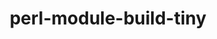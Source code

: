 ---
title: "perl-module-build-tiny"
layout: cache
category: package
meta: {"versions": ["0.039"], "compilers": ["gcc@8.3.1", "gcc@7.5.0", "gcc@9.3.0"]}
spec_files: 
 - "perl-module-build-tiny@0.039%gcc@7.5.0 arch=linux-ubuntu18.04-x86_64 ^berkeley-db@18.1.40%gcc@7.5.0+cxx~docs+stl patches=b231fcc arch=linux-ubuntu18.04-x86_64 ^gdbm@1.19%gcc@7.5.0 arch=linux-ubuntu18.04-x86_64 ^ncurses@6.2%gcc@7.5.0~symlinks+termlib abi=none arch=linux-ubuntu18.04-x86_64 ^perl@5.32.1%gcc@7.5.0+cpanm+shared+threads arch=linux-ubuntu18.04-x86_64 ^perl-extutils-config@0.008%gcc@7.5.0 arch=linux-ubuntu18.04-x86_64 ^perl-extutils-helpers@0.026%gcc@7.5.0 arch=linux-ubuntu18.04-x86_64 ^perl-extutils-installpaths@0.012%gcc@7.5.0 arch=linux-ubuntu18.04-x86_64 ^readline@8.1%gcc@7.5.0 arch=linux-ubuntu18.04-x86_64": spec-0.json
 - "perl-module-build-tiny@0.039%gcc@9.3.0 arch=linux-rhel7-x86_64 ^berkeley-db@18.1.40%gcc@9.3.0+cxx~docs+stl patches=b231fcc arch=linux-rhel7-x86_64 ^gdbm@1.19%gcc@9.3.0 arch=linux-rhel7-x86_64 ^ncurses@6.2%gcc@9.3.0~symlinks+termlib abi=none arch=linux-rhel7-x86_64 ^perl@5.32.1%gcc@9.3.0+cpanm+shared+threads arch=linux-rhel7-x86_64 ^perl-extutils-config@0.008%gcc@9.3.0 arch=linux-rhel7-x86_64 ^perl-extutils-helpers@0.026%gcc@9.3.0 arch=linux-rhel7-x86_64 ^perl-extutils-installpaths@0.012%gcc@9.3.0 arch=linux-rhel7-x86_64 ^readline@8.1%gcc@9.3.0 arch=linux-rhel7-x86_64": spec-1.json
 - "perl-module-build-tiny@0.039%gcc@9.3.0 arch=linux-ubuntu20.04-x86_64 ^berkeley-db@18.1.40%gcc@9.3.0+cxx~docs+stl patches=b231fcc arch=linux-ubuntu20.04-x86_64 ^gdbm@1.19%gcc@9.3.0 arch=linux-ubuntu20.04-x86_64 ^ncurses@6.2%gcc@9.3.0~symlinks+termlib abi=none arch=linux-ubuntu20.04-x86_64 ^perl@5.32.1%gcc@9.3.0+cpanm+shared+threads arch=linux-ubuntu20.04-x86_64 ^perl-extutils-config@0.008%gcc@9.3.0 arch=linux-ubuntu20.04-x86_64 ^perl-extutils-helpers@0.026%gcc@9.3.0 arch=linux-ubuntu20.04-x86_64 ^perl-extutils-installpaths@0.012%gcc@9.3.0 arch=linux-ubuntu20.04-x86_64 ^readline@8.1%gcc@9.3.0 arch=linux-ubuntu20.04-x86_64": spec-2.json
 - "perl-module-build-tiny@0.039%gcc@8.3.1 arch=linux-rhel8-x86_64 ^berkeley-db@18.1.40%gcc@8.3.1+cxx~docs+stl patches=b231fcc arch=linux-rhel8-x86_64 ^gdbm@1.19%gcc@8.3.1 arch=linux-rhel8-x86_64 ^ncurses@6.2%gcc@8.3.1~symlinks+termlib abi=none arch=linux-rhel8-x86_64 ^perl@5.32.1%gcc@8.3.1+cpanm+shared+threads arch=linux-rhel8-x86_64 ^perl-extutils-config@0.008%gcc@8.3.1 arch=linux-rhel8-x86_64 ^perl-extutils-helpers@0.026%gcc@8.3.1 arch=linux-rhel8-x86_64 ^perl-extutils-installpaths@0.012%gcc@8.3.1 arch=linux-rhel8-x86_64 ^readline@8.1%gcc@8.3.1 arch=linux-rhel8-x86_64": spec-3.json

---